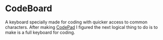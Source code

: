 # CodeBoard
A keyboard specially made for coding with quicker access to common characters. After making [CodePad](https://github.com/Alfonsoce11/CodePad/) I figured the next logical thing to do is to make is a full keyboard for coding.
